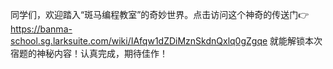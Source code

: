 同学们，欢迎踏入“斑马编程教室”的奇妙世界。点击访问这个神奇的传送门👉 https://banma-school.sg.larksuite.com/wiki/IAfqw1dZDiMznSkdnQxlq0gZgqe 
就能解锁本次宿题的神秘内容！认真完成，期待佳作！